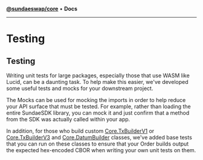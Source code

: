 [**@sundaeswap/core**](../README.md) • **Docs**

***

# Testing

## Testing
Writing unit tests for large packages, especially those that use WASM like Lucid, can be a daunting
task. To help make this easier, we've developed some useful tests and mocks for your downstream project.

The Mocks can be used for mocking the imports in order to help reduce your API surface that must be tested.
For example, rather than loading the entire SundaeSDK library, you can mock it and just confirm that a method
from the SDK was actually called within your app.

In addition, for those who build custom [Core.TxBuilderV1](../Core/classes/TxBuilderV1.md) or [Core.TxBuilderV3](../Core/classes/TxBuilderV3.md) and [Core.DatumBuilder](../Core/classes/DatumBuilder.md) classes, we've added
base tests that you can run on these classes to ensure that your Order builds output the expected
hex-encoded CBOR when writing your own unit tests on them.
